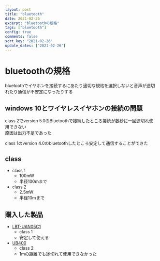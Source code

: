 ```yaml
---
layout: post
title: "bluetooth"
date: 2021-02-26
excerpt: "bluetoothの規格"
tags: ["bluetooth"]
config: true
comments: false
sort_key: "2021-02-26"
update_dates: ["2021-02-26"]
---
```


# bluetoothの規格

bluetoothでイヤホンを接続するにあたり適切な規格を選択しないと音声が途切れたり通信が不安定になったりする  

## windows 10とワイヤレスイヤホンの接続の問題
class 2でversion 5.0のBluetoothで接続したところ接続が数秒に一回途切れ使用できない  
原因は出力不足であった  

class 1のversion 4.0のbluetoothしたところ安定して通信することができた  

## class
 - class 1
   - 100mW
   - 半径100mまで
 - class 2
   - 2.5mW
   - 半径10mまで

## 購入した製品
 - [LBT-UAN05C1](https://www.elecom.co.jp/products/LBT-UAN05C1.html)
   - class 1
   - 安定して使える
 - [UB400](https://www.tp-link.com/uk/home-networking/adapter/ub400/)
   - class 2
   - 1mの距離でも途切れて使用できなかった
